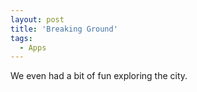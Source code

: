 ```yaml
---
layout: post
title: 'Breaking Ground'
tags:
  - Apps
---
```


We even had a bit of fun exploring the city.
